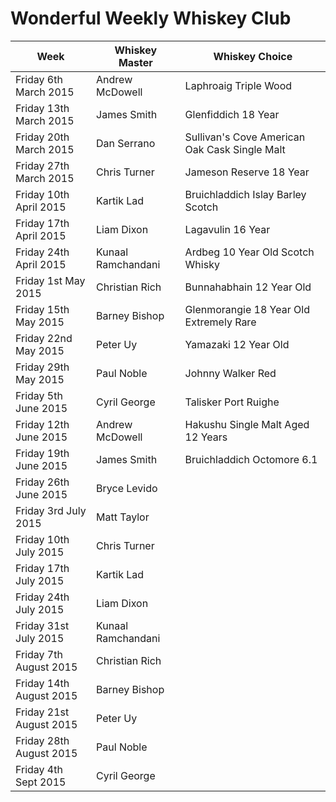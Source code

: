 # Wonderful Weekly Whiskey Club

| Week                  | Whiskey Master    | Whiskey Choice                                |
|-----------------------|-------------------|-----------------------------------------------|
|Friday 6th March 2015  | Andrew McDowell   | Laphroaig Triple Wood                         |
|Friday 13th March 2015 | James Smith       | Glenfiddich 18 Year                           |
|Friday 20th March 2015 | Dan Serrano       | Sullivan's Cove American Oak Cask Single Malt |
|Friday 27th March 2015 | Chris Turner      | Jameson Reserve 18 Year                       |
|Friday 10th April 2015 | Kartik Lad        | Bruichladdich Islay Barley Scotch             |
|Friday 17th April 2015 | Liam Dixon        | Lagavulin 16 Year                             |
|Friday 24th April 2015 | Kunaal Ramchandani| Ardbeg 10 Year Old Scotch Whisky              |    
|Friday 1st May 2015    | Christian Rich    | Bunnahabhain  12 Year Old                     |   
|Friday 15th May 2015   | Barney Bishop     | Glenmorangie 18 Year Old Extremely Rare       |  
|Friday 22nd May 2015   | Peter Uy          | Yamazaki 12 Year Old                          | 
|Friday 29th May 2015   | Paul Noble        | Johnny Walker Red                             |
|Friday 5th June 2015   | Cyril George      | Talisker Port Ruighe                          | 
|Friday 12th June 2015  | Andrew McDowell   | Hakushu Single Malt Aged 12 Years             | 
|Friday 19th June 2015  | James Smith       | Bruichladdich Octomore 6.1                    | 
|Friday 26th June 2015  | Bryce Levido      |                                               |
|Friday 3rd July 2015   | Matt Taylor       |                                               |
|Friday 10th July 2015  | Chris Turner      |                                               |
|Friday 17th July 2015  | Kartik Lad        |                                               |
|Friday 24th July 2015  | Liam Dixon        |                                               |
|Friday 31st July 2015  | Kunaal Ramchandani|                                               |    
|Friday 7th August 2015 | Christian Rich    |                                               |   
|Friday 14th August 2015| Barney Bishop     |                                               |  
|Friday 21st August 2015| Peter Uy          |                                               | 
|Friday 28th August 2015| Paul Noble        |                                               |
|Friday 4th Sept 2015   | Cyril George      |                                               | 
